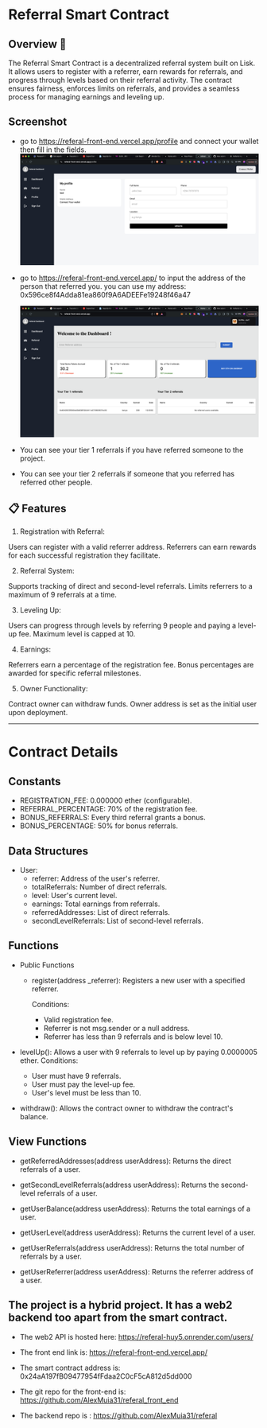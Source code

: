 # Referral Smart Contract

## Overview 🚀

The Referral Smart Contract is a decentralized referral system built on Lisk. It allows users to register with a referrer, earn rewards for referrals, and progress through levels based on their referral activity. The contract ensures fairness, enforces limits on referrals, and provides a seamless process for managing earnings and leveling up.

## Screenshot

- go to https://referal-front-end.vercel.app/profile and connect your wallet then fill in the fields.
  ![update profile](<Screenshot 2024-11-16 at 13.06.50.png>)

- go to https://referal-front-end.vercel.app/ to input the address of the person that referred you.
  you can use my address: 0x596ce8f4Adda81ea860f9A6ADEEFe19248f46a47

  ![input the wallet address that referred you](<Screenshot 2024-11-16 at 13.14.40.png>)

- You can see your tier 1 referrals if you have referred someone to the project.
- You can see your tier 2 referrals if someone that you referred has referred other people.

## 📋 Features

1. Registration with Referral:

Users can register with a valid referrer address.
Referrers can earn rewards for each successful registration they facilitate.

2. Referral System:

Supports tracking of direct and second-level referrals.
Limits referrers to a maximum of 9 referrals at a time.

3. Leveling Up:

Users can progress through levels by referring 9 people and paying a level-up fee.
Maximum level is capped at 10.

4. Earnings:

Referrers earn a percentage of the registration fee.
Bonus percentages are awarded for specific referral milestones.

5. Owner Functionality:

Contract owner can withdraw funds.
Owner address is set as the initial user upon deployment.

---

# Contract Details

## Constants

- REGISTRATION_FEE: 0.000000 ether (configurable).
- REFERRAL_PERCENTAGE: 70% of the registration fee.
- BONUS_REFERRALS: Every third referral grants a bonus.
- BONUS_PERCENTAGE: 50% for bonus referrals.

## Data Structures

- User:
  - referrer: Address of the user's referrer.
  - totalReferrals: Number of direct referrals.
  - level: User's current level.
  - earnings: Total earnings from referrals.
  - referredAddresses: List of direct referrals.
  - secondLevelReferrals: List of second-level referrals.

## Functions

- Public Functions

  - register(address \_referrer):
    Registers a new user with a specified referrer.

    Conditions:

    - Valid registration fee.
    - Referrer is not msg.sender or a null address.
    - Referrer has less than 9 referrals and is below level 10.

- levelUp():
  Allows a user with 9 referrals to level up by paying 0.0000005 ether.
  Conditions:

  - User must have 9 referrals.
  - User must pay the level-up fee.
  - User's level must be less than 10.

- withdraw():
  Allows the contract owner to withdraw the contract's balance.

## View Functions

- getReferredAddresses(address userAddress):
  Returns the direct referrals of a user.

- getSecondLevelReferrals(address userAddress):
  Returns the second-level referrals of a user.

- getUserBalance(address userAddress):
  Returns the total earnings of a user.

- getUserLevel(address userAddress):
  Returns the current level of a user.

- getUserReferrals(address userAddress):
  Returns the total number of referrals by a user.

- getUserReferrer(address userAddress):
  Returns the referrer address of a user.

## The project is a hybrid project. It has a web2 backend too apart from the smart contract.

- The web2 API is hosted here: https://referal-huy5.onrender.com/users/

- The front end link is: https://referal-front-end.vercel.app/

- The smart contract address is: 0x24aA197fB09477954fFdaa2C0cF5cA812d5dd000

- The git repo for the front-end is: https://github.com/AlexMuia31/referal_front_end

- The backend repo is : https://github.com/AlexMuia31/referal
